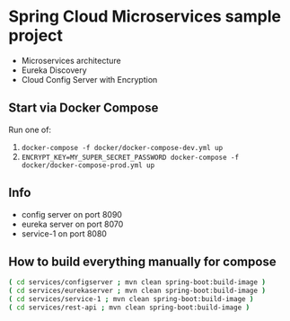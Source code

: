 # Spring Cloud Microservices sample project

* Microservices architecture
* Eureka Discovery
* Cloud Config Server with Encryption

## Start via Docker Compose

Run one of:

1. `docker-compose -f docker/docker-compose-dev.yml up`
2. `ENCRYPT_KEY=MY_SUPER_SECRET_PASSWORD docker-compose -f docker/docker-compose-prod.yml up`

## Info

* config server on port 8090
* eureka server on port 8070
* service-1 on port 8080

## How to build everything manually for compose

```bash
( cd services/configserver ; mvn clean spring-boot:build-image )
( cd services/eurekaserver ; mvn clean spring-boot:build-image )
( cd services/service-1 ; mvn clean spring-boot:build-image )
( cd services/rest-api ; mvn clean spring-boot:build-image )
```
